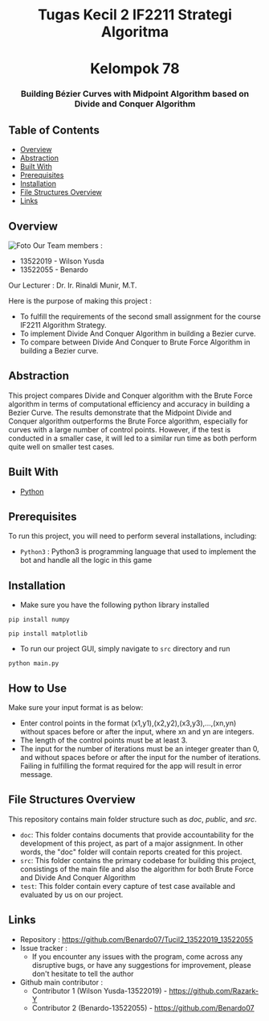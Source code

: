 <h1 align="center">Tugas Kecil 2 IF2211 Strategi Algoritma</h1>
<h1 align="center">Kelompok 78</h3>
<h3 align="center">Building Bézier Curves with Midpoint Algorithm based on Divide and Conquer Algorithm</p>

## Table of Contents

- [Overview](#overview)
- [Abstraction](#abstraction)
- [Built With](#built-with)
- [Prerequisites](#prerequisites)
- [Installation](#installation)
- [File Structures Overview](#file-structures-overview)
- [Links](#links)


## Overview
![Foto](https://github.com/Benardo07/Tucil2_13522019_13522055/blob/main/test/testcase3.jpg)
Our Team members :
- 13522019 - Wilson Yusda
- 13522055 - Benardo

<p>Our Lecturer : Dr. Ir. Rinaldi Munir, M.T.</p>

Here is the purpose of making this project :
- To fulfill the requirements of the second small assignment for the course IF2211 Algorithm Strategy.
- To implement Divide And Conquer Algorithm in building a Bezier curve.
- To compare between Divide And Conquer to Brute Force Algorithm in building a Bezier curve.

## Abstraction

This project compares Divide and Conquer algorithm with the Brute Force algorithm in terms of computational efficiency and accuracy in building a Bezier Curve. The results demonstrate that the Midpoint Divide and Conquer algorithm outperforms the Brute Force algorithm, especially for curves with a large number of control points. However, if the test is conducted in a smaller case, it will led to a similar run time as both perform quite well on smaller test cases.

## Built With

- [Python](https://www.python.org/)

## Prerequisites

To run this project, you will need to perform several installations, including:
- `Python3` : Python3 is programming language that used to implement the bot and handle all the logic in this game

## Installation

- Make sure you have the following python library installed
```
pip install numpy
```
```
pip install matplotlib
```
- To run our project GUI, simply navigate to `src`  directory and run
```
python main.py
```

## How to Use
Make sure your input format is as below:
- Enter control points in the format (x1,y1),(x2,y2),(x3,y3),...,(xn,yn) without spaces before or after the input, where xn and yn are integers.
- The length of the control points must be at least 3.
- The input for the number of iterations must be an integer greater than 0, and without spaces before or after the input for the number of iterations.
Failing in fulfilling the format required for the app will result in error message.

## File Structures Overview
This repository contains main folder structure such as _doc_, _public_, and _src_.
- `doc`: This folder contains documents that provide accountability for the development of this project, as part of a major assignment. In other words, the "doc" folder will contain reports created for this project.
- `src`: This folder contains the primary codebase for building this project, consistings of the main file and also the algorithm for both Brute Force and Divide And Conquer Algorithm
- `test`: This folder contain every capture of test case available and evaluated by us on our project.

## Links
- Repository : https://github.com/Benardo07/Tucil2_13522019_13522055 
- Issue tracker :
   - If you encounter any issues with the program, come across any disruptive bugs, or have any suggestions for improvement, please don't hesitate to tell the author
- Github main contributor :
   - Contributor 1 (Wilson Yusda-13522019) - https://github.com/Razark-Y
   - Contributor 2 (Benardo-13522055) - https://github.com/Benardo07
